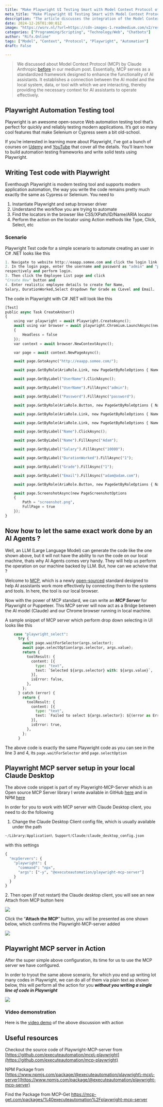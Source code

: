 ```yaml
---
title: "Make Playwright UI Testing Smart with Model Context Protocol of Claude AI 🤖🧠"
meta_title: "Make Playwright UI Testing Smart with Model Context Protocol of Claude AI 🤖🧠"
description: "The article discusses the integration of the Model Context Protocol (MCP) with Playwright, an open-source web automation testing tool. MCP enhances AI assistants by connecting them to local systems and tools, enabling them to execute commands like automating web tasks without extensive coding. The article provides a detailed example of using Playwright to automate user creation on a website, along with instructions for setting up an MCP server for Playwright. It emphasizes the ease of using plain text commands to perform actions through AI, showcasing the potential of combining AI with automation tools."
date: 2024-12-26T01:00:01Z
image: "https://wsrv.nl/?url=https://cdn-images-1.readmedium.com/v2/resize:fit:800/1*PNlck4usjMCE6Zh2lpDH7g.gif?output=gif&n=50"
categories: ["Programming/Scripting", "Technology/Web", "Chatbots"]
author: "Rifx.Online"
tags: ["Model", "Context", "Protocol", "Playwright", "Automation"]
draft: False

---
```






> We discussed about Model Context Protocol (MCP) by Claude Anthropic [before](https://medium.com/executeautomation/model-context-protocol-open-source-real-time-data-bridging-for-llms-%EF%B8%8F-684a4a5c9fba) in our medium post. Essentially, MCP serves as a standardized framework designed to enhance the functionality of AI assistants. It establishes a connection between the AI model and the local system, data, or tool with which we are interacting, thereby providing the necessary context for AI assistants to operate effectively.


## Playwright Automation Testing tool

Playwright is an awesome open\-source Web automation testing tool that’s perfect for quickly and reliably testing modern applications. It’s got so many cool features that make Selenium or Cypress seem a bit old\-school.

If you’re interested in learning more about Playwright, I’ve got a bunch of courses on [Udemy](https://www.udemy.com/course/framework-development-with-playwright-dotnet/) and [YouTube](https://www.youtube.com/watch?v=gUu1QzIgO7U&list=PL6tu16kXT9PpjrdzWslhcb4KXFB-kdmVe) that cover all the details. You’ll learn how to build automation testing frameworks and write solid tests using Playwright.


## Writing Test code with Playwright

Eventhough Playwright is modern testing tool and supports modern application automation, the way you write the code remains pretty much exactly the same as Cypress or Selenium. You need to

1. Instantiate Playwright and setup browser driver
2. Understand the workflow you are trying to automate
3. Find the locators in the browser like CSS/XPath/ID/Name/ARIA locator
4. Perform the action on the locator using Action methods like Type, Click, Select, etc


### Scenario

Playwright Test code for a simple scenario to automate creating an user in C\# .NET looks like this


```python
1. Navigate to website http://eaapp.somee.com and click the login link. 
2. In the login page, enter the username and password as "admin" and "password" 
respectively and perform login. 
3. Then click the Employee List page and click 
"Create New" button and 
4. Enter realistic employee details to create for Name, 
Salary, DurationWorked,Select dropdown for Grade as CLevel and Email.
```
The code in Playwright with C\# .NET will look like this


```python
[Test]
public async Task CreateAnUser()
{
    using var playwright = await Playwright.CreateAsync();
    await using var browser = await playwright.Chromium.LaunchAsync(new BrowserTypeLaunchOptions
    {
        Headless = false
    });
    var context = await browser.NewContextAsync();

    var page = await context.NewPageAsync();

    await page.GotoAsync("http://eaapp.somee.com/");

    await page.GetByRole(AriaRole.Link, new PageGetByRoleOptions { Name = "Login" }).ClickAsync();

    await page.GetByLabel("UserName").ClickAsync();

    await page.GetByLabel("UserName").FillAsync("admin");

    await page.GetByLabel("Password").FillAsync("password");

    await page.GetByRole(AriaRole.Button, new PageGetByRoleOptions { Name = "Log in" }).ClickAsync();

    await page.GetByRole(AriaRole.Link, new PageGetByRoleOptions { Name = "Employee List" }).ClickAsync();

    await page.GetByRole(AriaRole.Link, new PageGetByRoleOptions { Name = "Create New" }).ClickAsync();

    await page.GetByLabel("Name").ClickAsync();

    await page.GetByLabel("Name").FillAsync("Adam");

    await page.GetByLabel("Salary").FillAsync("10000");

    await page.GetByLabel("DurationWorked").FillAsync("1");

    await page.GetByLabel("Grade").FillAsync("1");

    await page.GetByLabel("Email").FillAsync("adam@adam.com");

    await page.GetByRole(AriaRole.Button, new PageGetByRoleOptions { Name = "Create" }).ClickAsync();

    await page.ScreenshotAsync(new PageScreenshotOptions
    {
        Path = "screenshot.png",
        FullPage = true
    });
}
```

## Now how to let the same exact work done by an AI Agents ?

Well, an LLM (Large Language Model) can generate the code like the one shown above, but it will not have the ability to run the code on our local machine, thats why AI Agents comes very handy. They will help us perform the operation on our machine backed by LLM. But, how can we acheive that ?

Welcome to [MCP](http://modelcontextprotocol.io), which is a newly [open\-sourced](https://github.com/modelcontextprotocol/servers) standard designed to help AI assistants work more effectively by connecting them to the systems and tools. In here, the tool is our local browser.



Now with the power of MCP standard, we can write an ***MCP Server*** for Playwright or Puppeteer. This MCP server will now act as a Bridge between the AI model (Claude) and our Chrome browser running in local machine.

A sample snippet of MCP server which perform drop down selecting in UI looks like this


```python
    case "playwright_select":
      try {
        await page.waitForSelector(args.selector);
        await page.selectOption(args.selector, args.value);
        return {
          toolResult: {
            content: [{
              type: "text",
              text: `Selected ${args.selector} with: ${args.value}`,
            }],
            isError: false,
          },
        };
      } catch (error) {
        return {
          toolResult: {
            content: [{
              type: "text",
              text: `Failed to select ${args.selector}: ${(error as Error).message}`,
            }],
            isError: true,
          },
        };
      }
```
The above code is exactly the same Playwright code as you can see in the line 3 and 4, its `page.waitForSelector` and `page.selectOption`


## Playwright MCP server setup in your local Claude Desktop

The above code snippet is part of my Playwright\-MCP\-Server which is an Open source MCP Server library I wrote available in GitHub [here](https://github.com/executeautomation/mcp-playwright/tree/main) and in NPM [here](https://www.npmjs.com/package/@executeautomation/playwright-mcp-server)

In order for you to work with MCP server with Claude Desktop client, you need to do the following

1. Change the Claude Desktop Client config file, which is usually available under the path


```python
~/Library/Application\ Support/Claude/claude_desktop_config.json
```
with this settings


```python
{
  "mcpServers": {
    "playwright": {
      "command": "npx",
      "args": ["-y", "@executeautomation/playwright-mcp-server"]
    }
  }
}
```
2\. Then open (if not restart) the Claude desktop client, you will see an new Attach from MCP button here

![](https://wsrv.nl/?url=https://cdn-images-1.readmedium.com/v2/resize:fit:800/1*kha1-cHK7IWUskBQ5ckCoA.png)

Click the “**Attach the MCP**” button, you will be presented as one shown below, which confirms the Playwright\-MCP\-server added

![](https://wsrv.nl/?url=https://cdn-images-1.readmedium.com/v2/resize:fit:800/1*8QLKq-SAWOB1-NsywPbRng.png)


## Playwright MCP server in Action

After the super simple above configuration, its time for us to use the MCP server we have configured.

In order to tryout the same above scenario, for which you end up writing lot many codes in Playwright, we can do all of them via plain text as shown below, this will perform all the action for you ***without you writing a single line of code in Playwright***

![](https://wsrv.nl/?url=https://cdn-images-1.readmedium.com/v2/resize:fit:800/1*gWNUOfkI3MmId7-sgIbfWg.png)


### Video demonstration

Here is the [video demo](https://www.youtube.com/watch?v=8CcgFUE16HM) of the above discussion with action








## Useful resources

Checkout the source code of Playwright\-MCP\-server from [https://github.com/executeautomation/mcp\-playwright](https://github.com/executeautomation/mcp-playwright)

NPM Package from [https://www.npmjs.com/package/@executeautomation/playwright\-mcp\-server](https://www.npmjs.com/package/@executeautomation/playwright-mcp-server)

Find the Package from MCP\-Get [https://mcp\-get.com/packages/%40executeautomation%2Fplaywright\-mcp\-server](https://mcp-get.com/packages/%40executeautomation%2Fplaywright-mcp-server)


